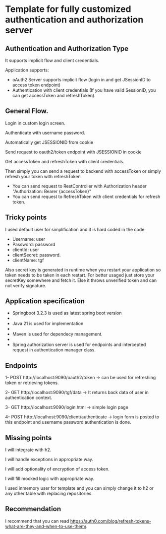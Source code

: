 # Template for fully customized authentication and authorization server

## Authentication and Authorization Type

It supports implicit flow and client credentials.

Application supports:
  - oAuth2 Server supports implicit flow (login in and get JSessionID to access token endpoint)
  - Authentication with client credentials (If you have valid SessionID, you can get accessToken and refreshToken).

## General Flow.

Login in custom login screen.

Authenticate with username password.

Automatically get JSESSIONID from cookie

Send request to oauth2/token endpoint with JSESSIONID in cookie

Get accessToken and refreshToken with client credentials.

Then simply you can send a request to backend with accessToken or simply refresh your token with refreshToken
  - You can send request to RestController with Authorization header "Authorization: Bearer {accessToken}"
  - You can send request to RefreshToken with client credentials for refresh token.

## Tricky points

I used default user for simplification and it is hard coded in the code:
  - Username: user
  - Password: password
  - clientId: user
  - clientSecret: password.
  - clientName: tgf

Also secret key is generated in runtime when you restart your application so token needs to be taken in each restart. For better usaged just store your secretKey somewhere and fetch it. Else it throws unverified token and can not verify signature.

## Application specification

- Springboot 3.2.3 is used as latest spring boot version
- 
- Java 21 is used for implementation
- 
- Maven is used for dependecy management.
- 
- Spring authorization server is used for endpoints and intercepted request in authentication manager class.

## Endpoints

1- POST http://localhost:9090/oauth2/token -> can be used for refreshing token or retrieving tokens.

2- GET http://localhost:9090/tgf/data -> It returns back data of user in authentication context.

3- GET http://localhost:9090/login.html -> simple login page

4- POST http://localhost:9090/client/authenticate -> login form is posted to this endpoint and username password authentication is done.


## Missing points

I will integrate with h2.

I will handle exceptions in appropriate way.

I will add optionality of encryption of access token.

I will fill mocked logic with appropriate way.

I used inmemory user for template and you can simply change it to h2 or any other table with replacing repositories.

## Recommendation

I recommend that you can read https://auth0.com/blog/refresh-tokens-what-are-they-and-when-to-use-them/.



